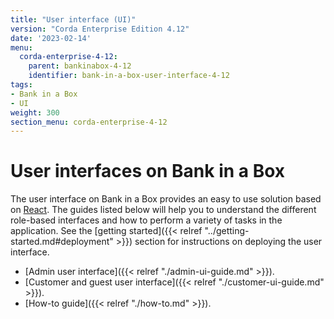 ```yaml
---
title: "User interface (UI)"
version: "Corda Enterprise Edition 4.12"
date: '2023-02-14'
menu:
  corda-enterprise-4-12:
    parent: bankinabox-4-12
    identifier: bank-in-a-box-user-interface-4-12
tags:
- Bank in a Box
- UI
weight: 300
section_menu: corda-enterprise-4-12
---
```


# User interfaces on Bank in a Box

The user interface on Bank in a Box provides an easy to use solution based on [React](https://reactjs.org/). The guides listed below will help you to understand the different role-based interfaces and how to perform a variety of tasks in the application. See the [getting started]({{< relref "../getting-started.md#deployment" >}}) section for instructions on deploying the user interface.

* [Admin user interface]({{< relref "./admin-ui-guide.md" >}}).
* [Customer and guest user interface]({{< relref "./customer-ui-guide.md" >}}).
* [How-to guide]({{< relref "./how-to.md" >}}).
